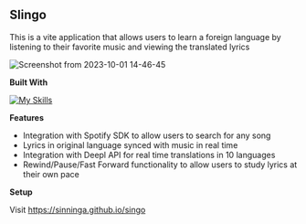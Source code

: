 **Slingo** 
-
This is a vite application that allows users to learn a foreign language by listening to their favorite music and viewing the translated lyrics

![Screenshot from 2023-10-01 14-46-45](https://github.com/sinninga/singo/assets/36636887/ddf9511e-0fd7-48b8-881d-b8aea9f29828)

**Built With**

[![My Skills](https://skillicons.dev/icons?i=react,js,html,css,nodejs)](https://skillicons.dev)

**Features**

* Integration with Spotify SDK to allow users to search for any song
* Lyrics in original language synced with music in real time
* Integration with Deepl API for real time translations in 10 languages
* Rewind/Pause/Fast Forward functionality to allow users to study lyrics at their own pace

**Setup**

Visit https://sinninga.github.io/singo
